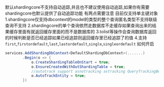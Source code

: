 默认shardingcore不支持自动追踪,并且也不建议使用自动追踪,如果你有需要shardingcore也默认提供了自动追踪功能 有两点需要注意 目前仅支持单主键对象 1.shardingcore仅支持dbcontext的model的类型的整个查询匿名类型不支持联级查询不支持 2.shardingcore的单个查询依然走数据库不走缓存如果查询出来的结果缓存里面有就返回缓存里面的而不是数据库的 3.tolist等操作会查询数据库返回的时候判断是否已经追踪如果已经追踪则返回缓存里已经追踪了的值 4.支持 `first`,`firstordefault`,`last`,`lastordefault`,`single`,`singleordefault` 如何开启

```c#
services.AddShardingDbContext<DefaultShardingDbContext>(.......)
        .Begin(o => {
            o.CreateShardingTableOnStart = true;
            o.EnsureCreatedWithOutShardingTable = true;
            //autotrack support asnotracking astracking QueryTrackingBehavior.TrackAll
            o.AutoTrackEntity = true; 
        })
```
